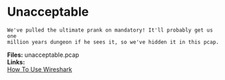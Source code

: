 # Unacceptable

    We've pulled the ultimate prank on mandatory! It'll probably get us one 
    million years dungeon if he sees it, so we've hidden it in this pcap.

**Files:** unacceptable.pcap  
**Links:**  
[How To Use Wireshark](http://www.howtogeek.com/104278/how-to-use-wireshark-to-capture-filter-and-inspect-packets/)
